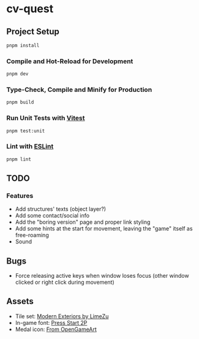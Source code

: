 # cv-quest

## Project Setup

```sh
pnpm install
```

### Compile and Hot-Reload for Development

```sh
pnpm dev
```

### Type-Check, Compile and Minify for Production

```sh
pnpm build
```

### Run Unit Tests with [Vitest](https://vitest.dev/)

```sh
pnpm test:unit
```

### Lint with [ESLint](https://eslint.org/)

```sh
pnpm lint
```

## TODO

### Features

- Add structures' texts (object layer?)
- Add some contact/social info
- Add the "boring version" page and proper link styling
- Add some hints at the start for movement, leaving the "game" itself as free-roaming
- Sound

## Bugs

- Force releasing active keys when window loses focus (other window clicked or right click during movement)

## Assets

- Tile set: [Modern Exteriors by LimeZu](https://limezu.itch.io/modernexteriors)
- In-game font: [Press Start 2P](https://fonts.google.com/specimen/Press+Start+2P)
- Medal icon: [From OpenGameArt](https://opengameart.org/node/121141)